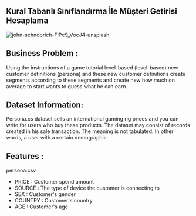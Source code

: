 
## Kural Tabanlı Sınıflandırma İle Müşteri Getirisi Hesaplama
![john-schnobrich-FlPc9_VocJ4-unsplash](https://user-images.githubusercontent.com/81189969/145985442-fd155ab6-6f7f-4b6d-9521-523e9ec099c1.jpg)

## Business Problem :
Using the instructions of a game tutorial
level-based (level-based) new customer definitions
(persona) and these new customer definitions
create segments according to these segments and create new
how much on average to start
wants to guess what he can earn.


## Dataset Information:
Persona.cs dataset sells an international gaming rig prices
and you can write for users who buy these products.
The dataset may consist of records created in his sale transaction.
The meaning is not tabulated.
In other words, a user with a certain demographic

## Features :
persona.csv
- PRICE   : Customer spend amount
- SOURCE  : The type of device the customer is connecting to
- SEX     : Customer's gender
- COUNTRY : Customer's country
- AGE     : Customer's age
